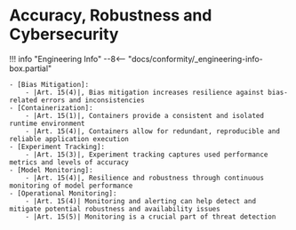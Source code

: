 # Accuracy, Robustness and Cybersecurity


!!! info "Engineering Info"
    --8<-- "docs/conformity/_engineering-info-box.partial"

    - [Bias Mitigation]:
        - |Art. 15(4)|, Bias mitigation increases resilience against bias-related errors and inconsistencies
    - [Containerization]:
        - |Art. 15(1)|, Containers provide a consistent and isolated runtime environment
        - |Art. 15(4)|, Containers allow for redundant, reproducible and reliable application execution
    - [Experiment Tracking]:
        - |Art. 15(3)|, Experiment tracking captures used performance metrics and levels of accuracy
    - [Model Monitoring]:
        - |Art. 15(4)|, Resilience and robustness through continuous monitoring of model performance
    - [Operational Monitoring]:
        - |Art. 15(4)| Monitoring and alerting can help detect and mitigate potential robustness and availability issues
        - |Art. 15(5)| Monitoring is a crucial part of threat detection

<!-- Reference Links -->
[Containerization]: ../engineering-practice/containerization.md
[Bias Mitigation]: ../engineering-practice/data-governance/bias-mitigation.md
[Experiment Tracking]: ../engineering-practice/experiment-tracking.md
[Model Monitoring]: ../engineering-practice/model-monitoring.md
[Operational Monitoring]: ../engineering-practice/operational-monitoring.md
